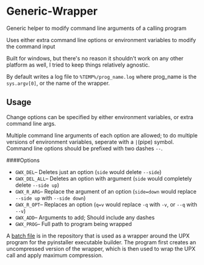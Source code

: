 # Generic-Wrapper
Generic helper to modify command line arguments of a calling program

Uses either extra command line options or environment variables to modify the command input

Built for windows, but there's no reason it shouldn't work on any other platform as well, I tried to keep things relatively agnostic.

By default writes a log file to `%TEMP%/prog_name.log` where prog_name is the `sys.argv[0]`, or the name of the wrapper.

## Usage

Change options can be specified by either environment variables, or extra command line args.

Multiple command line arguments of each option are allowed; to do multiple versions of environment variables, seperate with a `|`(pipe) symbol.  Command line options should be prefixed with two dashes `--`.

####Options

* `GWX_DEL`&ndash; Deletes just an option (`side` would delete `--side`)
* `GWX_DEL_ALL`&ndash; Deletes an option with argument (`side` would completely delete `--side up`)
* `GWX_R_ARG`&ndash; Replace the argument of an option (`side=down` would replace `--side up` with `--side down`)
* `GWX_R_OPT`&ndash; Replaces an option (`q=v` would replace `-q` with `-v`, or `--q` with `--v`)
* `GWX_ADD`&ndash; Arguments to add; Should include any dashes
* `GWX_PROG`&ndash; Full path to program being wrapped

A [batch file](bootstrap.bat) is in the repository that is used as a wrapper around the UPX program for the pyinstaller executable builder.  The program first creates an uncompressed version of the wrapper, which is then used to wrap the UPX call and apply maximum compression.
